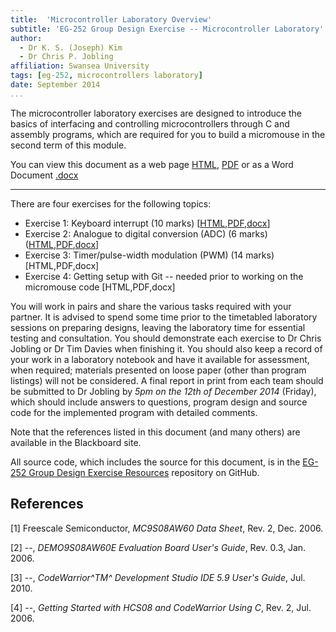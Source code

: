 ```yaml
---
title:  'Microcontroller Laboratory Overview'
subtitle: 'EG-252 Group Design Exercise -- Microcontroller Laboratory'
author:
  - Dr K. S. (Joseph) Kim
  - Dr Chris P. Jobling
affiliation: Swansea University
tags: [eg-252, microcontrollers laboratory]
date: September 2014
...
```


The microcontroller laboratory exercises are designed to introduce the basics of
interfacing and controlling microcontrollers through C and assembly programs,
which are required for you to build a micromouse in the second term of this
module.

You can view this document as a web page [HTML](overview.html), [PDF](overview.pdf) or as
a Word Document [.docx](overview.docx)

-----

There are four exercises for the following topics:

- Exercise 1: Keyboard interrupt (10 marks) [[HTML](Exercise2/exercise2.html),[PDF](Exercise2/exercise2.pdf),[docx](Exercise2/exercise2.html)]
- Exercise 2: Analogue to digital conversion (ADC) (6 marks) ([HTML](Exercise3/exercise3.html),[PDF](Exercise3/exercise3.pdf),[docx](Exercise3/exercise3.docx)]
- Exercise 3: Timer/pulse-width modulation (PWM) (14 marks) [HTML,PDF,docx]
- Exercise 4: Getting setup with Git -- needed prior to working on the micromouse code [HTML,PDF,docx]

You will work in pairs and share the various tasks required with your partner.
It is advised to spend some time prior to the timetabled laboratory sessions on
preparing designs, leaving the laboratory time for essential testing and
consultation. You should demonstrate each exercise to Dr Chris Jobling or Dr Tim
Davies when finishing it. You should also keep a record of your work in a
laboratory notebook and have it available for assessment, when required;
materials presented on loose paper (other than program listings) will not be
considered. A final report in print from each team should be submitted to Dr
Jobling by _5pm on the 12th of December 2014_ (Friday), which should include
answers to questions, program design and source code for the implemented program
with detailed comments. 

Note that the references listed in this document (and many others) are available
in the Blackboard site.

All source code, which includes the source for this document, is in the [EG-252
Group Design Exercise Resources](https://github.com/cpjobling/EG-252-Resources) repository on GitHub.

## References

[1] Freescale Semiconductor, _MC9S08AW60 Data Sheet_, Rev. 2, Dec. 2006.

[2] --, _DEMO9S08AW60E Evaluation Board User's Guide_, Rev. 0.3, Jan.
2006.

[3] --, _CodeWarrior^TM^ Development Studio IDE 5.9 User's Guide_, Jul. 2010.

[4] --, _Getting Started with HCS08 and CodeWarrior Using C_, Rev. 2, Jul.
2006.

